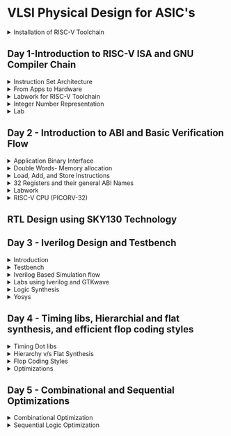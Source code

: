 # VLSI Physical Design for ASIC's
<details>
<summary>Installation of RISC-V Toolchain</summary>

https://github.com/kunalg123/riscv_workshop_collaterals/blob/master/run.sh

- Execute the commands in run.sh
- See that the gcc version on your system is of version 12
If not an error of this kind be found:
![image](https://github.com/ani171/pes_asic_class/assets/97838595/32c1802e-9b05-4248-b3b3-f06a9f6188b7)
```
sudo apt upgrade
sudo apt install build-essential
sudo apt -y install gcc-12 g++-12
sudo update-alternatives --install /usr/bin/gcc gcc /usr/bin/gcc-12 12
sudo update-alternatives --install /usr/bin/g++ g++ /usr/bin/g++-12 12
sudo update-alternatives --config gcc
sudo update-alternatives --config g++
gcc --version; g++ --version
```
The above commands will update your gcc to version 12. To check for successful installation run the below command and the output will be shown as depicted below
```
riscv64-unknown-elf-gcc --version
```
![image](https://github.com/ani171/pes_asic_class/assets/97838595/c7b66c97-cca2-4393-983d-ea63087f87e4)
</details>

## Day 1-Introduction  to RISC-V ISA and GNU Compiler Chain

<details>
<summary>Instruction Set Architecture</summary>
Instruction set architecture or computer architecture is an abstract model of the computer that defines how the CPU is controlled by the software. It acts as an interface between languages like C, C++, Java, and the hardware. The type of instructions depends on the type of hardware.
</details>

<details> 
<summary> From Apps to Hardware </summary>
Application software ---> System software ---> Hardware <br>

- System Software converts application software into binary language
- It has three major parts:
	- Operating system
	- Compiler
	- Assembler
- The operating system acts on small functions present in C, C++, Java, or any other language codes and gives it to the Compiler which in turn generates the .exe file which has all the Instructions. The .exe file is fed into the assembler, which generates the Machine Language code through which hardware can be implemented
	
### Type of Instructions
- Pseudo Instructions
- Base Integer Instructions(RV64I)
- Multiply Extension(RV64M)
- Single and Double precision floating point Extension(RV64F and RV64D)

#### Application Binary Interface
These are the keywords through which programmers can access the registers of RISC-V. They are basically the **System functions** associated with the RISC-V registers
</details>

<details> 
<summary>Labwork for RISC-V Toolchain </summary>
	
Write a program to calculate the sum of numbers from 1 to n
```
#include <stdio.h>
int main(){
  int i,sum=0,n=10;
  for(i=1;i<=n;i++){
    sum=sum+i;
  }
printf("Sum of numbers from 1 to %d is %d",n,sum);
}
```
- To execute the above type in the following commands
```
gcc sum.c
./a.out
```
- To display the code present in the .c file
```
cat sum.c
```
- To compile the C language code using RISC-V Compiler
  1. O1 optimization
```
riscv64-unknown-elf-gcc -O1 -mabi=lb64 -march=rv64i -o sum.o sum.c
```
  2. Ofast optimization
```
riscv64-unknown-elf-gcc -Ofast -mabi=lb64 -march=rv64i -o sum.o sum.c
```
![image](https://github.com/ani171/pes_asic_class/assets/97838595/1435199c-922a-48e0-9bb8-3e160ff67580)
If there is an error found as above, use the following commands and then re-run the compilation command
```
vim ~/.bashrc
export PATH=~/riscv_toolchain/riscv64-unknown-elf-gcc-8.3.0-2019.08.0-x86_64-linux-ubuntu14/bin:$PATH
export PATH=~/riscv_toolchain/riscv64-unknown-elf-gcc-8.3.0-2019.08.0-x86_64-linux-ubuntu14/riscv64-unknown-elf/bin:$PATH
```
- To view the assembly-level code for the C program, which is compiled using RISC-V
```
riscv64-unknown-elf-objdump -d sum.o
riscv64-unknown-elf-objdump -d sum.o | less
```
- Output using O1 Optimization
![image](https://github.com/ani171/pes_asic_class/assets/97838595/2af6308f-5950-4241-bb34-4c366e2148b2)
- Output using Ofast optimization
![image](https://github.com/ani171/pes_asic_class/assets/97838595/a3a17aff-e47a-4db7-ad7a-350895097c8f)

#### Spike stimulation and debugging
```
spike pk sum.o
spike -d pk sum.o
```
The above command is used for debugging
![image](https://github.com/ani171/pes_asic_class/assets/97838595/2750abef-9d28-4641-bab4-f8c1c0d43309)
- Click on ENTER to show the first line and ENTER to show successive lines
- Click on q to quit the debug process
</details>

<details>
<summary>Integer Number Representation</summary>
- Unsigned numbers: are just like integers but they don't have a + or - sign associated with them.<br>
  Range: [0, (2^n)-1 ]<br>
- Signed numbers: These are a set of both positive and negative numbers
  Range : [0, 2^(n-1)-1] to [-1 to 2^(n-1)] <br>
  To represent negative numbers in binary 2's complement methodology is used.
</details>
<details>
	
<summary>Lab</summary>

- Write a C program that shows the maximum and minimum values of "n" bit unsigned numbers
  Considering n=64 here
```
#include <stdio.h>
#include <math.h>
int main(){
  int n=64;
	unsigned long long int max = (unsigned long long int) (pow(2,n) -1);
	unsigned long long int min = (unsigned long long int) (pow(2,n) *(-1));
	printf("Minimum value is %llu\n",min);
	printf("Maximum value is %llu\n",max);
	return 0;
}
```
![image](https://github.com/ani171/pes_asic_class/assets/97838595/c627c451-4da5-4039-aec1-d9cfb5ac89d3)

- Write a C program that shows the maximum and minimum values of "n" bit signed numbers
```
#include <stdio.h>
#include <math.h>

int main(){
	int n=64;
	long long int max = (long long int) (pow(2,n-1) -1);
	long long int min = (long long int) (pow(2,n-1) *(-1));
	printf("Minimum value is %lld\n",min);
	printf("Max value is %lld\n",max);
	return 0;
}
```
![image](https://github.com/ani171/pes_asic_class/assets/97838595/7fad8130-2427-4101-93ed-4d95eba6a14b)
</details>

## Day 2 - Introduction to ABI and Basic Verification Flow

<details>
<summary>Application Binary Interface</summary>
- An Application Binary Interface is the interface between two binary program module programs allowing them to work together. It defines the interface between two software components or systems that are written in different programming languages, compiled by different compilers, or running on different hardware architectures.<br>
- ABI defines how your code is stored inside the library file so that any program using your library can locate the desired function and execute it.
</details>
<details>

<summary>Double Words- Memory allocation</summary>
Architecture can also be divided into two types based on the process of loading memory. Memory can be loaded in two ways <br>
1. Little Endian: Here, the least significant byte is at the lowest memory address, and the most significant byte is at the highest memory address.<br>
2. Big Endian: Here, the most significant byte is at the lowest memory address, and the least significant byte is at the highest memory address.

![image](https://github.com/ani171/pes_asic_class/assets/97838595/2745c597-e8d1-4ff9-8a52-a7001e178130)
</details>
<details>
<summary>Load, Add, and Store Instructions</summary>

- Load Instruction
Considering the instruction ```ld x8,16(x23)```
![image](https://github.com/ani171/pes_asic_class/assets/97838595/775631b4-8e05-4194-ad01-27c17ee5ccda)

  - Here ld represents the loading of double-word
  - x8 is the destination register
  - x23 is the source register which has the base address
  - 16 is the offset which is added to the base address
  - The base address and the offset are added to generate the Physical Address
  - The content of the physical address is accessed and now loaded to the destination register i.e. x8 in here

- Add Instruction
![image](https://github.com/ani171/pes_asic_class/assets/97838595/afc0bd1f-49a2-4d6b-8b4a-77f1770cf20a)
Instruction: ``` add x8,x24,x8```
  - Here add represents a normal adding arithmetic operation
  - x8 is the destination register
  - x24 is the source register 1
  - x8 is the source register 2
</details>
<details>
	
<summary>32 Registers and their general ABI Names</summary>

Through the ABI names, we reserve some of these registers for certain purposes
![image](https://github.com/ani171/pes_asic_class/assets/97838595/3c47998d-33da-4a49-badd-6f3d99dafb29)
</details>
<details>
<summary>Labwork</summary>

Using ABI Function calls (re-writing C program using ASM language)
C program- .c file
```
#include <stdio.h>

extern int load(int x, int y);

int main()
{
  int result = 0;
  int count = 9;
  result = load(0x0, count+1);
  printf("Sum of numbers from 1 to 9 is %d\n", result);
}
```
Assembly file - .s file
```
.section .text
.global load
.type load, @function

load:

add a4, a0, zero
add a2, a0, a1
add a3, a0, zero

loop:

add a4, a3, a4
addi a3, a3, 1
blt a3, a2, loop
add a0, a4, zero
ret
```
Compile the above using
```
riscv64-unknown-elf-gcc -Ofat -mabi=lp64 -march=rv64i -o custom1to9.o custom1to9.c load.S
```
![image](https://github.com/ani171/pes_asic_class/assets/97838595/f2edf713-44dd-49fc-92c8-868112046471)
To get the assembly-level code

```
riscv64-unknown-elf-objdump -d custom1to9.o |less
```
![image](https://github.com/ani171/pes_asic_class/assets/97838595/a3b0636e-e4be-47e1-862b-ee46dffbd770)
</details>
<details>
<summary>RISC-V CPU (PICORV-32)</summary>
	
PicoRV-32 is a size-optimized RISC-V CPU Core that implements the RISC-V RV32IMC Instruction Set.
![image](https://github.com/ani171/pes_asic_class/assets/97838595/d06a8c6d-7546-4cae-b99b-0e137a259294)
![image](https://github.com/ani171/pes_asic_class/assets/97838595/3f26df7d-57bd-4d96-ae8d-b56f851bce32)
</details>

## RTL Design using SKY130 Technology

## Day 3 - Iverilog Design and Testbench
<details>
<summary>Introduction</summary>
- RTL Design is checked for adherence to the spec by simulating the design
- Simulator (Iverlog in here) is a tool used for checking the design ( set of Verilog codes in here)
- Working of Simulator: The Simulator looks for changes in the input signal and evaluates the output. If the input values are changed, only then they are reflected in the changes in output values
</details>
<details>
<summary>Testbench</summary> 
	
- Testbench is an environment used to verify the correctness or soundness of a design or model.
- TestBench does not have any primary inputs or outputs
![image](https://github.com/ani171/pes_asic_class/assets/97838595/726e3f71-c496-464b-9919-841548fe23de)
</details>
<details>
<summary>Iverilog Based Simulation flow</summary>
	
- vcd file: A Value Change Dump file stores all the information about value changes in the simulator
- GTKwave: It is a software, used as a simulation tool to verify the Verilog design code through a testbench.
 	```
	sudo apt install gtkwave
  	```
![image](https://github.com/ani171/pes_asic_class/assets/97838595/c95028f6-66a5-49a6-a165-3a7bdd3310ba)
</details>
<details>
<summary>Labs using Iverilog and GTKwave</summary>
	
```
mkdir VLSI
cd VLSI
git clone https://github.com/kunalg123/sky130RTLDesignAndSynthesisWorkshop.git
```
![image](https://github.com/ani171/pes_asic_class/assets/97838595/ade39e4f-d2ca-447f-9121-0a3d6d4f4dd1)
- The library files are stored in my_lib
- All the Verilog models of the standard cells are present in verilog_model
![image](https://github.com/ani171/pes_asic_class/assets/97838595/c18d9a86-b938-4f9c-a201-9b7c05d570f4)
- verilog_files has all the source files and testbench files of the required standard cells ( has the design files)
- for every file for example good_mux.v file there is a **tb_**good_mux.v file. We can see a one-to-one mapping between the Verilog Design file and it's testbench file
- Load both the design source file and testbench file into the verilog simulator (iverilog in here) `iverilog good_mux.v tb_good_mux.v`.
- An `a.out` file is created.
![image](https://github.com/ani171/pes_asic_class/assets/97838595/5e2251e6-bb07-4790-aa2c-28ff9905ba71)
- On executing this file `./a.out` an VCD file is dumped out of the simulator
- Loading the file into GTKwave using the command `gtkwave tb_good_mux.vcd`
![image](https://github.com/ani171/pes_asic_class/assets/97838595/227e9d60-e736-40b9-ba23-7ca7f51c0845)<br>
![image](https://github.com/ani171/pes_asic_class/assets/97838595/f77735ab-5559-47e7-b96f-d399c9a861e5)
<br>
- For looking into the file structure `gvim tb_good_mux.v -o good_mux.v`

![image](https://github.com/ani171/pes_asic_class/assets/97838595/b7f938c7-7768-43fb-9aee-45a600758255)

</details>
<details>
<summary>Logic Synthesis</summary>
	
- RTL Design: Behavioural representation of the required specification
-  .lib: Collection of logical modules
-  Synthesizer: Tool used for converting RTL to netlist
-  Netlist: Representation of design in the form of standard cells present in .lib
![image](https://github.com/ani171/pes_asic_class/assets/97838595/2150b1cf-e724-42a7-ac34-4879fcc3c298)
<br>
**Need of different flavors of gates**
- Combinational logic (Propagation Delay) determines the maximum speed of operation of the digital logic circuit
- T_clock > T_pd + T_cq + T_setup
- To achieve maximum clock frequency, for better performance the delays should be as minimum as possible. This would mean that only faster cells are sufficient
- But to ensure that there are no hold delay issues, gates are required to work slowly, creating a contractionary requirement
- Therefore, for better performance fast cells are used  while to avoid hold-time delays slow cells are used.
<br>
**Fast Cells v/s Slow Cells**
- Fast Cells
	- Fast cells use wider transistors to enable higher current carrying capacity. This allows for quicker charging and discharging of capacitive loads, resulting in faster signal transitions.
 	- Wider transistors generally consume more power compared to narrower ones due to the increased current flow and larger gate capacitance.
	- While faster cells offer improved performance, they might have larger silicon area requirements due to the increased number of transistors. Additionally, they might be more susceptible to issues like noise and power consumption.

- Slow Cells
	- Slow cells use narrower transistors to reduce power consumption and minimize power dissipation.
	- Narrower transistors consume less power due to their lower current carrying capacity and reduced gate capacitance.
	- While slower cells consume less power, they might operate at lower clock frequencies and have longer signal propagation delays. This can impact their ability to process data quickly.

- The choice between faster and slower cells depends on the specific requirements of the digital logic circuit's application. Designers often need to strike a balance between performance, power consumption, and area constraints.
</details>
<details>
<summary>Yosys</summary>
	
- Yosys is a framework for Verilog RTL Synthesis.
![image](https://github.com/ani171/pes_asic_class/assets/97838595/09ce7b51-d138-40e2-9716-923632c49efc)
<br>

**Installation of Yosys**
```
git clone https://github.com/YosysHQ/yosys.git
cd yosys
sudo apt install make
sudo apt-get update
sudo apt-get install build-essential clang bison flex  libreadline-dev gawk tcl-dev libffi-dev git  graphviz xdot pkg-config python3 libboost-system-dev libboost-python-dev libboost-filesystem-dev zlib1g-dev
make config-gcc
make
sudo make install
```
- To invoke Yosys
```
cd VLSI/sky130RTLDesignAndSynthesisWorkshop/verilog_files
yosys
```
![image](https://github.com/ani171/pes_asic_class/assets/97838595/0ae756d0-5cd1-46b6-8ce6-ee3ee438f4bb)

- To read the library
`read_liberty -lib ../lib/sky130_fd_sc_hd__tt_025C_1v80.lib`
![image](https://github.com/ani171/pes_asic_class/assets/97838595/8e4c9558-68da-469c-a4cf-d3d8d83ea1b5)

- To read the design file
`read_verilog good_mux.v`
![image](https://github.com/ani171/pes_asic_class/assets/97838595/4def5432-1f87-4411-9955-6b88da86c445)

- For synthesizing the module
`synth -top good_mux`
![image](https://github.com/ani171/pes_asic_class/assets/97838595/253347a1-65f9-4889-8e2d-e5ab7c8aa950)

- For realizing the logic in the verilog file
`abc -liberty ../lib/sky130_fd_sc_hd__tt_025C_1v80.lib`
![image](https://github.com/ani171/pes_asic_class/assets/97838595/3d8047da-02ef-4e02-a837-a7e79a434090)
	- Number of input signals, output signals and internal signals can be known through above

- To get the graphical version of the realized logic `show`
	-The mux is completely realised in the form of sky130 library cells.
![image](https://github.com/ani171/pes_asic_class/assets/97838595/32f85e16-8411-46c0-a3ab-d64b2658931a)

- To write netlist
```
write_verilog good_mux_netlist.v
!gvim good_mux_netlist.v
```
![image](https://github.com/ani171/pes_asic_class/assets/97838595/98495445-304b-4f7f-9d30-598f7f1fa380)
<br>
![image](https://github.com/ani171/pes_asic_class/assets/97838595/87cf80a8-b7e4-4fd7-8e50-16237068ebec)

- To get a simplified version
```
write_verilog -noattr good_mux_netlist.v
!gvim good_mux_netlist.v
```
![image](https://github.com/ani171/pes_asic_class/assets/97838595/8a32b3ef-aa6f-4e2e-a29f-2f3658b909f8)
<br>
![image](https://github.com/ani171/pes_asic_class/assets/97838595/4387c026-5906-4dee-b7bd-51c4bf0c3f44)
</details>

## Day 4 - Timing libs, Hierarchial and flat synthesis, and efficient flop coding styles

<details>
<summary>Timing Dot libs</summary>

- .lib files
	- To view the contents of .lib file
 	`gvim ../lib/sky130_fd_sc_hd__tt_025C_1v80.lib`
![image](https://github.com/ani171/pes_asic_class/assets/97838595/c1f769f2-57e7-45ca-9863-6f028774fe6c)
	- .lib files are used in digital circuit design to provide detailed information about the timing, power, and other characteristics of standard cells. 
	- In the first line i.e. library("sky130_fd_sc_hd__tt_025C_1v80")
 		- Libraries can be slow, fast, or typical. Here `tt` stands for typical. The term typical (abbreviated as "tt") refers to the standard or average performance characteristics of a component or circuit under normal operating conditions.
		- `025C` refers to the temperature at which the library's characteristics are specified.
		- `1v80` is a representation of the supply voltage in volts. This voltage level serves as a reference point for understanding the circuit's behavior and performance under that specific operating voltage.
		- `sc` represents standard cells signifies that the library contains standard cell information and characteristics for use in circuit design.
</details>

<details>
<summary>Hierarchy v/s Flat Synthesis</summary>
	
For synthesizing the module we used the command, `synth -top good_mux`. Now to know what type of synthesis is taking place `mutiple_modules.v` module is used.
![image](https://github.com/ani171/pes_asic_class/assets/97838595/1c920aeb-cb77-415c-ae42-eefa2a3c9b0b)
![image](https://github.com/ani171/pes_asic_class/assets/97838595/39fa3e97-3be6-427d-82e1-7a4da0dee4c9)

- There are two sub-modules
	1. AND Gate
	2. OR Gate
- The module `multiple_modules`, is instantiated sub-module 1 and 2
- As per the module, the gate-level logic would be as below
![image](https://github.com/ani171/pes_asic_class/assets/97838595/55e09864-a78c-40f3-9d73-c0924cfe4901)
- But after synthesis
```
yosys
read_liberty -lib ../lib/sky130_fd_sc_hd__tt_025C_1v80.v
read_verilog mutiple_modules.v
synth -top multiple_modules
abc -liberty ../lib/sky130_fd_sc_hd__tt_025C_1v80.lib
show multiple_modules
```
![image](https://github.com/ani171/pes_asic_class/assets/97838595/f5c349d1-06ad-4e9f-90c4-ca277e2f13f9)
![image](https://github.com/ani171/pes_asic_class/assets/97838595/8807189d-1848-41be-a47c-76bf29e67f8e)
- This above synthesized is of hierarchical form
- To get the netlist
```
write_verilog -noattr multiple_modules_hier.v
!gvim multiple_modules_hier.v
```
![image](https://github.com/ani171/pes_asic_class/assets/97838595/baa7f6be-4981-41a6-885f-3eb27e441929)
- A NAND Implementation is seen, here.
<br>
Stacked PMOS Circuits<br>
- Stacked PMOS NOR requires multiple transistors to be stacked vertically, which leads to a more complex manufacturing process. This complexity can result in lower yields and higher manufacturing costs.<br>
- The stacked PMOS architecture tends to occupy more space compared to other memory cell configurations. This larger cell size translates to a lower storage density<br>
- Due to its larger cell size, stacked PMOS NOR flash has a lower bit density, meaning you can store fewer bits in the same area compared to other architectures like NAND<br>
-  PMOS transistors are constructed using a p-type semiconductor for the channel region, and their carrier mobility tends to be lower than that of NMOS transistors, which use an n-type semiconductor for the channel. Due to the lower carrier mobility of PMOS transistors compared to NMOS transistors, stacked PMOS NOR flash memory cells might experience slower switching speeds, contributing to slower overall memory performance and longer access times.<br>

```
write_verilog -noattr multiple_modules_flat.v
!gvim multiple_modules_flat.v
```

![image](https://github.com/ani171/pes_asic_class/assets/97838595/3f303820-31c7-484c-9725-2d80f1529828)

- Directly the AND and OR Gate are instantiated.<br>

##### Hierarchial Synthesis
In hierarchical synthesis, the design is organized into a hierarchy of modules, with each module representing a functional block or sub-component. Each module is synthesized independently, and then these synthesized modules are connected together to form the complete design.<br>
- Advantages<br>
	- Encourages modular design, making it easier to manage and maintain complex designs.<br>
	- Supports the reuse of modules, as synthesized blocks can be used in multiple designs.<br>
	- Enables concurrent development and optimization of different modules.<br>
	- Can help manage complexity and reduce the size of intermediate files.<br>
- Disadvantages<br>
	- Introduces the challenge of correctly integrating modules and ensuring proper connectivity.<br>
	- Some high-level optimizations might be more challenging due to module-level synthesis.<br>

##### Flat Synthesis
In flat synthesis, the entire design is treated as a single, monolithic unit. This means that the entire design hierarchy, including all sub-modules, is flattened into a single-level representation. All optimizations, logic synthesis, and technology mapping are performed on this single-level design.<br>
- Advantages<br>
	- Simplifies the synthesis process, as the entire design is treated as a single unit.<br>
	- Can lead to high-level optimizations across the entire design.<br>
- Disadvantages<br>
	- Can result in large intermediate files and complex optimization problems.<br>
	- Limited ability to reuse common logic structures across different parts of the design.<br>
 	- Can lead to inefficient use of resources if the design is very large and complex.<br>
<br>
In practice, a combination of both flat and hierarchical synthesis is often used. Hierarchical synthesis is employed for managing the complexity of large designs, and then certain modules might be synthesized flat to achieve specific optimizations.
</details>

<details>
<summary>Flop Coding Styles</summary>

- A flip-flop is a bistable multivibrator circuit element that can store one bit of data. It has two stable states and can be used to represent binary information.
	


#### Glitches
Glitches are unwanted and unpredictable transitions in digital circuits that can occur due to variations in signal propagation delays.
- Reasons for Glitches
1.  Different gates have different propagation delays, and these delays can lead to temporary imbalances in signal timing. If inputs to different gates change at slightly different times, it can result in momentary glitches in the output.
2. Signals may take different path lengths to reach different gates. Longer paths can introduce larger propagation delays, potentially causing timing mismatches and glitches.
3. Race conditions occur when two or more signals arrive at a gate at nearly the same time, and the output of the gate depends on which signal arrives first. This can lead to unpredictable temporary output values before the circuit settles into a stable state.

#### Requirement of flops
- Flip-flops are used in sequential circuits to store data and create a controlled timing mechanism. They can help eliminate glitches that may occur in combinational circuits

#### Asynchronous Reset D flip-flop
- The asynchronous reset feature allows the user to reset the flip-flop's state to a specific value, irrespective of the clock signal
- When the reset input is not active i.e. 0, the flip-flop operates as a standard D flip-flop, capturing the value at the D input on the rising edge of the clock.
- When the reset input is active i.e. 1, the flip-flop's output is forced to 0 regardless of the clock or D input.

`!gvim dff_asyncres.v`
![image](https://github.com/ani171/pes_asic_class/assets/97838595/55764322-f506-49c5-a02e-84db09adda94)

Simulation
```
cd vsd/sky130RTLDesignAndSynthesisWorkshop/verilog_files
iverilog dff_asyncres.v tb_dff_asyncres.v
./a.out
gtkwave tb_dff_asyncres.v
```
![image](https://github.com/ani171/pes_asic_class/assets/97838595/76fd7567-c4a4-4fc1-bc13-e1e98caf3559)

Synthesis
```
cd vsd/sky130RTLDesignAndSynthesisWorkshop/verilog_files
yosys
read_liberty -lib ../lib/sky130_fd_sc_hd__tt_025C_1v80.lib
read_verilog dff_asyncres.v
synth -top dff_asyncres
dfflibmap -liberty ../lib/sky130_fd_sc_hd__tt_025C_1v80.lib
abc -liberty ../lib/sky130_fd_sc_hd__tt_025C_1v80.lib
show dff_asyncres
```
![image](https://github.com/ani171/pes_asic_class/assets/97838595/1a6636d6-39e5-4763-887d-f74b70f36eca)

#### Asynchronous Set D flip-flop
- When the set is high, the output of the flip-flop is forced to 1, irrespective of the clock signal.
- When the set is low, the flip-flop operates as a standard D flip-flop, capturing the value at the D input on the rising edge of the clock
`!gvim dff_async_set.v`
![image](https://github.com/ani171/pes_asic_class/assets/97838595/7cd21b5b-4d4f-49ff-8c6c-c6019d6da147)

Simulation
```
cd vsd/sky130RTLDesignAndSynthesisWorkshop/verilog_files
iverilog dff_asyncres_set.v tb_dff_asyncres_set.v
./a.out
gtkwave tb_dff_asyncres_set.v
```
![image](https://github.com/ani171/pes_asic_class/assets/97838595/2e7a8b13-7845-43cb-b406-2f36d0124356)

Synthesis
```
cd vsd/sky130RTLDesignAndSynthesisWorkshop/verilog_files
yosys
read_liberty -lib ../lib/sky130_fd_sc_hd__tt_025C_1v80.lib
read_verilog dff_asyncres_set.v
synth -top dff_asyncres_set
dfflibmap -liberty ../lib/sky130_fd_sc_hd__tt_025C_1v80.lib
abc -liberty ../lib/sky130_fd_sc_hd__tt_025C_1v80.lib
show dff_asyncres_set
```
![image](https://github.com/ani171/pes_asic_class/assets/97838595/43612641-12a4-4de3-b146-86a7deae4a03)

#### Synchronous Reset D flip-flop
- A synchronous reset D flip-flop is a type of flip-flop that includes a reset input that is synchronized with the clock signal. This means that the reset input will only take effect on a specific clock edge, typically the rising or falling edge of the clock.
- During normal operation, when the reset input is not asserted, the flip-flop operates like a standard D flip-flop
- When the reset input is asserted (active), the flip-flop's output is forced to 0
`!gvim dff_syncres.v`
![image](https://github.com/ani171/pes_asic_class/assets/97838595/1ea4756b-dcdc-46e4-a334-a319bac87e19)

Simulation
```
cd vsd/sky130RTLDesignAndSynthesisWorkshop/verilog_files
iverilog dff_asyncres_set.v tb_dff_syncres.v
./a.out
gtkwave tb_dff_syncres.v
```
![image](https://github.com/ani171/pes_asic_class/assets/97838595/b2f29e47-ea44-4fc4-8dd2-3d19b007d47c)

Synthesis
```
cd vsd/sky130RTLDesignAndSynthesisWorkshop/verilog_files
yosys
read_liberty -lib ../lib/sky130_fd_sc_hd__tt_025C_1v80.lib
read_verilog dff_syncres.v
synth -top dff_syncres
dfflibmap -liberty ../lib/sky130_fd_sc_hd__tt_025C_1v80.lib
abc -liberty ../lib/sky130_fd_sc_hd__tt_025C_1v80.lib
show dff_syncres
```
![image](https://github.com/ani171/pes_asic_class/assets/97838595/a9129e69-7c7c-4377-89fa-ed5e0dbf807d)

</details>

<details>
<summary>Optimizations</summary>
1. 
	
`gvim mult_2.v`
![image](https://github.com/ani171/pes_asic_class/assets/97838595/997d5429-4c1c-40d4-80c9-89b1a16f737d)

```
read_liberty -lib ../lib/sky130_fd_sc_hd__tt_025C_1v80.lib
read_verilog mult_2.v
synth -top mult2
```
![image](https://github.com/ani171/pes_asic_class/assets/97838595/13e49f3a-741a-49ec-aa0d-f923b703a11b)

```
abc -liberty ../lib/sky130_fd_sc_hd__tt_025C_1v80.lib
show 
```
![image](https://github.com/ani171/pes_asic_class/assets/97838595/0a31bf4c-b20a-42de-9d39-1dcac5e2dcbd)

```
write_verilog -noattr mul2_netlist.v
!gvim mul2_netlist.v
```
![image](https://github.com/ani171/pes_asic_class/assets/97838595/003a3205-3f1c-4da2-985f-aa233643f613)

2. 
`gvim mult_8.v`
![image](https://github.com/ani171/pes_asic_class/assets/97838595/c2b05990-dec3-40d4-b9cb-758a4192e052)

```
read_liberty -lib ../lib/sky130_fd_sc_hd__tt_025C_1v80.lib
read_verilog mult_2.v
synth -top mult8
```
![image](https://github.com/ani171/pes_asic_class/assets/97838595/c02573ca-b08a-4c45-a217-464a82b893cd)
```
abc -liberty ../lib/sky130_fd_sc_hd__tt_025C_1v80.lib
show 
```
![image](https://github.com/ani171/pes_asic_class/assets/97838595/0f0964a4-4a7a-4657-aefd-0d22c244bcc3)

</details>


## Day 5 - Combinational and Sequential Optimizations

<details>
<summary>Combinational Optimization</summary>

- Combinational optimization deals with finding the best solution from a finite set of possible solutions.
- It focuses on finding the best possible solution from a finite set of options for problems that involve discrete variables and have no inherent notion of time.
- Two methods of computational optimization are
	1.  Constant Propagation is a method of optimization that involves identifying and replacing variables with their constant values if they can be determined at compile-time. This optimization helps reduce the execution time of programs by avoiding redundant computations and simplifying expressions.
	2.  Boolean logic optimization is a process of simplifying and improving logical expressions in Boolean algebra. It aims to simplify Boolean expressions or logic circuits by reducing the number of terms, literals, and gates required to implement a given logical function.

### opt_check

`!gvim opt_check.v`
![image](https://github.com/ani171/pes_asic_class/assets/97838595/f700bab9-eb63-47e5-b4f4-faaa6906346f)
- Synthesis
```
read_liberty -lib ../lib/sky130_fd_sc_hd__tt_025C_1v80.lib  
read_verilog opt_check.v
synth -top opt_check
opt_clean -purge
abc -liberty ../lib/sky130_fd_sc_hd__tt_025C_1v80.lib
show
```

![image](https://github.com/ani171/pes_asic_class/assets/97838595/27e22aea-f124-4982-bc60-ef63e0a8f82d)
![image](https://github.com/ani171/pes_asic_class/assets/97838595/d715d44f-b4f3-475b-83ce-21337f9a1397)

### opt_check2

`!gvim opt_check2.v`
![image](https://github.com/ani171/pes_asic_class/assets/97838595/dc6f4bfa-ae82-4002-97f2-395400232d8e)
- Synthesis
```
read_liberty -lib ../lib/sky130_fd_sc_hd__tt_025C_1v80.lib  
read_verilog opt_check2.v
synth -top opt_check2
opt_clean -purge
abc -liberty ../lib/sky130_fd_sc_hd__tt_025C_1v80.lib
show
```
![image](https://github.com/ani171/pes_asic_class/assets/97838595/70ff1896-d3dd-492e-bcbf-58b802af1159)
![image](https://github.com/ani171/pes_asic_class/assets/97838595/fbe2296a-4615-4e21-bf8f-937bb86bbc86)

### opt_check3

`!gvim opt_check3.v`
![image](https://github.com/ani171/pes_asic_class/assets/97838595/0a240573-20a6-4b9b-bf9e-27665feaf4b7)
- Synthesis
```
read_liberty -lib ../lib/sky130_fd_sc_hd__tt_025C_1v80.lib  
read_verilog opt_check3.v
synth -top opt_check3
opt_clean -purge
abc -liberty ../lib/sky130_fd_sc_hd__tt_025C_1v80.lib
show
```
![image](https://github.com/ani171/pes_asic_class/assets/97838595/612b6960-ef18-489d-97f8-62ed4a6cc6c2)
![image](https://github.com/ani171/pes_asic_class/assets/97838595/d9340801-1e8b-495c-b5eb-4dbb451305db)

### opt_check4

`!gvim opt_check4.v`
![image](https://github.com/ani171/pes_asic_class/assets/97838595/799e8aab-a202-49b4-884a-840a00914f0b)
- Synthesis
```
read_liberty -lib ../lib/sky130_fd_sc_hd__tt_025C_1v80.lib  
read_verilog opt_check4.v
synth -top opt_check4
opt_clean -purge
abc -liberty ../lib/sky130_fd_sc_hd__tt_025C_1v80.lib
show
```
![image](https://github.com/ani171/pes_asic_class/assets/97838595/b422fd93-93b2-40d1-a4bd-11c55ca67e90)
![image](https://github.com/ani171/pes_asic_class/assets/97838595/5ee0a6a1-0e72-407f-b44d-1707c617edbe)

### multiple_module_opt

`!gvim multiple_module_opt.v`
![image](https://github.com/ani171/pes_asic_class/assets/97838595/f41e17c1-bd50-44ee-88f7-1139d51cd7ae)

- Synthesis
```
read_liberty -lib ../lib/sky130_fd_sc_hd__tt_025C_1v80.lib  
read_verilog multiple_module_opt.v
synth -top multiple_module_opt
flatten
opt_clean -purge
abc -liberty ../lib/sky130_fd_sc_hd__tt_025C_1v80.lib
show
```
![image](https://github.com/ani171/pes_asic_class/assets/97838595/150f827a-cdf3-4d8a-afe0-2c2ce308d2bb)
![image](https://github.com/ani171/pes_asic_class/assets/97838595/c627ce9f-b543-4fa3-9042-d140d08c7555)

</details>

<details>
<summary>Sequential Logic Optimization</summary>

- Sequential logic optimization is the process of enhancing digital circuits that incorporate memory elements and time-dependent behavior, with the aim of improving performance, efficiency, and other key characteristics
-  Sequential logic optimization directly impacts the performance and reliability of digital circuits and systems.
-  Methods of computational optimization are
	1. Sequential constant propagation is a process used in computer programming and software optimization to identify and replace variables with their constant values in a sequential or step-by-step manner. This technique aims to replace variable values with their known constant values at various stages of the logic circuit, optimizing the design for better performance and resource utilization.
	2. State optimization is an optimization technique used in digital design to reduce the number of states in finite state machines (FSMs) while preserving the original functionality.
 	3. Sequential Logic Cloning replicates portions of sequential logic to alleviate bottlenecks and improve circuit throughput.
  	4. Retiming, Adjusts the placement of flip-flops within a circuit to optimize timing, balance critical paths, and enhance overall performance

### dff_const1

`!gvim dff_const1.v`
![image](https://github.com/ani171/pes_asic_class/assets/97838595/901c3efa-77ea-48a4-add0-92e20d955df8)

- Simulation
```
iverilog dff_const1.v tb_dff_const1.v
./a.out
gtkwave tb_dff_const1.vcd
```
![image](https://github.com/ani171/pes_asic_class/assets/97838595/4eb14917-08b9-41f9-b331-5c85d31b0dfb)

- Synthesis
```
read_liberty -lib ../lib/sky130_fd_sc_hd__tt_025C_1v80.lib  
read_verilog dff_const1.v
synth -top dff_const1
dfflibmap -liberty ../lib/sky130_fd_sc_hd__tt_025C_1v80.lib 
abc -liberty ../lib/sky130_fd_sc_hd__tt_025C_1v80.lib
show
```
![image](https://github.com/ani171/pes_asic_class/assets/97838595/9cec763b-d531-44ef-9c0e-545512272a29)
![image](https://github.com/ani171/pes_asic_class/assets/97838595/1094a869-2537-48f1-af69-8151279f39b8)

### dff_const2

`!gvim dff_const2.v`
![image](https://github.com/ani171/pes_asic_class/assets/97838595/1602d765-5a15-4aeb-97c5-7a8e9ca842b0)

- Simulation
```
iverilog dff_const2.v tb_dff_const2.v
./a.out
gtkwave tb_dff_const2.vcd
```
![image](https://github.com/ani171/pes_asic_class/assets/97838595/4a0f4d5a-a06b-4879-8c21-ee245b2d5fdb)

- Synthesis
```
read_liberty -lib ../lib/sky130_fd_sc_hd__tt_025C_1v80.lib  
read_verilog dff_const2.v
synth -top dff_const2
dfflibmap -liberty ../lib/sky130_fd_sc_hd__tt_025C_1v80.lib 
abc -liberty ../lib/sky130_fd_sc_hd__tt_025C_1v80.lib
show
```
![image](https://github.com/ani171/pes_asic_class/assets/97838595/182f42e7-e1b1-4072-893e-7d28c4e41355)
![image](https://github.com/ani171/pes_asic_class/assets/97838595/b888c1b4-2c9f-48af-8c97-b969597dd14f)

### dff_const3

`!gvim dff_const3.v`
![image](https://github.com/ani171/pes_asic_class/assets/97838595/4d2f34cc-706b-42ac-b1d3-ae7490bfb641)

- Simulation
```
iverilog dff_const3.v tb_dff_const3.v
./a.out
gtkwave tb_dff_const3.vcd
```
![image](https://github.com/ani171/pes_asic_class/assets/97838595/dd0dbe97-7288-4b67-963e-337a55b9041a)

- Synthesis
```
read_liberty -lib ../lib/sky130_fd_sc_hd__tt_025C_1v80.lib  
read_verilog dff_const3.v
synth -top dff_const3
dfflibmap -liberty ../lib/sky130_fd_sc_hd__tt_025C_1v80.lib 
abc -liberty ../lib/sky130_fd_sc_hd__tt_025C_1v80.lib
show
```
![image](https://github.com/ani171/pes_asic_class/assets/97838595/2b46c07f-3319-49fd-8c99-67a98162abba)
![image](https://github.com/ani171/pes_asic_class/assets/97838595/47aa4f1e-72bc-46c5-913d-53597af3175b)

### dff_const4

`!gvim dff_const4.v`
![image](https://github.com/ani171/pes_asic_class/assets/97838595/735fb6ba-8637-4fed-a7ad-c69cd6a76482)
- Simulation
```
iverilog dff_const4.v tb_dff_const4.v
./a.out
gtkwave tb_dff_const4.vcd
```
![image](https://github.com/ani171/pes_asic_class/assets/97838595/8b1b9931-2a9b-4327-bfc1-bf53023b7ec6)

- Synthesis
```
read_liberty -lib ../lib/sky130_fd_sc_hd__tt_025C_1v80.lib  
read_verilog dff_const4.v
synth -top dff_const4
dfflibmap -liberty ../lib/sky130_fd_sc_hd__tt_025C_1v80.lib 
abc -liberty ../lib/sky130_fd_sc_hd__tt_025C_1v80.lib
show
```
![image](https://github.com/ani171/pes_asic_class/assets/97838595/f20c77a1-4f3e-4669-896b-37ef73e8dcd6)
![image](https://github.com/ani171/pes_asic_class/assets/97838595/c58babb7-0724-454f-8d9c-32c7089256d8)

### dff_const5

`!gvim dff_const5.v`
![image](https://github.com/ani171/pes_asic_class/assets/97838595/55f69d3c-63a3-4db3-af56-74cb642470a5)

- Simulation
```
iverilog dff_const4.v tb_dff_const4.v
./a.out
gtkwave tb_dff_const4.vcd
```
![image](https://github.com/ani171/pes_asic_class/assets/97838595/1a86a42e-c651-4088-8f60-6801e6a5a1c4)

- Synthesis
```
read_liberty -lib ../lib/sky130_fd_sc_hd__tt_025C_1v80.lib  
read_verilog dff_const5.v
synth -top dff_const5
dfflibmap -liberty ../lib/sky130_fd_sc_hd__tt_025C_1v80.lib 
abc -liberty ../lib/sky130_fd_sc_hd__tt_025C_1v80.lib
show
```
![image](https://github.com/ani171/pes_asic_class/assets/97838595/0ced56bd-43fb-4f79-b6d5-f6d5c637a0f9)
![image](https://github.com/ani171/pes_asic_class/assets/97838595/2b57be12-b491-40de-9cd4-f6116e57d10c)


</details>
